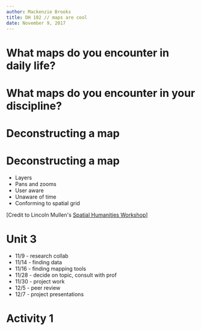 ```yaml
---
author: Mackenzie Brooks
title: DH 102 // maps are cool
date: November 9, 2017
---
```


# What maps do you encounter in daily life?

# What maps do you encounter in your discipline? 

# Deconstructing a map

# Deconstructing a map
* Layers
* Pans and zooms
* User aware
* Unaware of time
* Conforming to spatial grid 

<div id="citation">
[Credit to Lincoln Mullen's <a href="http://lincolnmullen.com/projects/spatial-workshop/">Spatial Humanities Workshop</a>]
</div>

# Unit 3
* 11/9 - research collab
* 11/14 - finding data 
* 11/16 - finding mapping tools
* 11/28 - decide on topic, consult with prof
* 11/30 - project work
* 12/5 - peer review
* 12/7 - project presentations

# Activity 1
